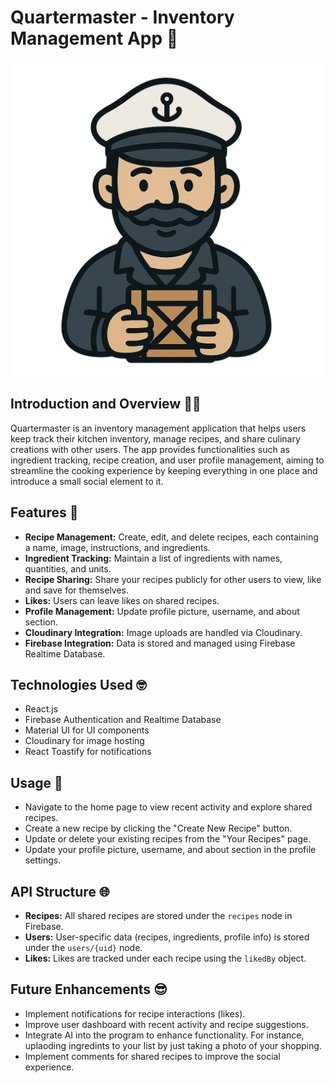 # Quartermaster - Inventory Management App 🍲

![Quartermaster](src/assets/Quartermaster.png)

## Introduction and Overview 🧑‍🍳
Quartermaster is an inventory management application that helps users keep track their kitchen inventory, manage recipes, and share culinary creations with other users. The app provides functionalities such as ingredient tracking, recipe creation, and user profile management, aiming to streamline the cooking experience by keeping everything in one place and introduce a small social element to it.

## Features 🍪
- **Recipe Management:** Create, edit, and delete recipes, each containing a name, image, instructions, and ingredients.
- **Ingredient Tracking:** Maintain a list of ingredients with names, quantities, and units.
- **Recipe Sharing:** Share your recipes publicly for other users to view, like and save for themselves.
- **Likes:** Users can leave likes on shared recipes.
- **Profile Management:** Update profile picture, username, and about section.
- **Cloudinary Integration:** Image uploads are handled via Cloudinary.
- **Firebase Integration:** Data is stored and managed using Firebase Realtime Database.

## Technologies Used 🤓
- React.js
- Firebase Authentication and Realtime Database
- Material UI for UI components
- Cloudinary for image hosting
- React Toastify for notifications

## Usage 📖
- Navigate to the home page to view recent activity and explore shared recipes.
- Create a new recipe by clicking the "Create New Recipe" button.
- Update or delete your existing recipes from the "Your Recipes" page.
- Update your profile picture, username, and about section in the profile settings.

## API Structure 🌐
- **Recipes:** All shared recipes are stored under the `recipes` node in Firebase.
- **Users:** User-specific data (recipes, ingredients, profile info) is stored under the `users/{uid}` node.
- **Likes:** Likes are tracked under each recipe using the `likedBy` object.

## Future Enhancements 😎
- Implement notifications for recipe interactions (likes).
- Improve user dashboard with recent activity and recipe suggestions.
- Integrate AI into the program to enhance functionality. For instance, uplaoding ingredints to your list by just taking a photo of your shopping.
- Implement comments for shared recipes to improve the social experience.
